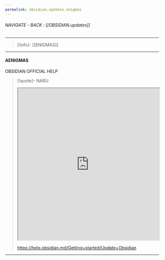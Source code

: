 ```yaml
---
permalink: obsidian.updates.enigmas
---
```


###### NAVIGATE - BACK :  [[OBSIDIAN.updates]]
----
>[!info]- [[ENIGMAS]]
----
#### AENIGMAS



OBSIDIAN OFFICIAL HELP
>[!quote]- NARU
><iframe allowfullscreen src="https://help.obsidian.md/Getting+started/Update+Obsidian" width="100%" height="500" ></iframe>
>
> https://help.obsidian.md/Getting+started/Update+Obsidian


-----

